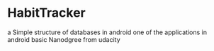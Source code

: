 # HabitTracker
a Simple structure of databases in android 
one of the applications in android basic Nanodgree from udacity 
